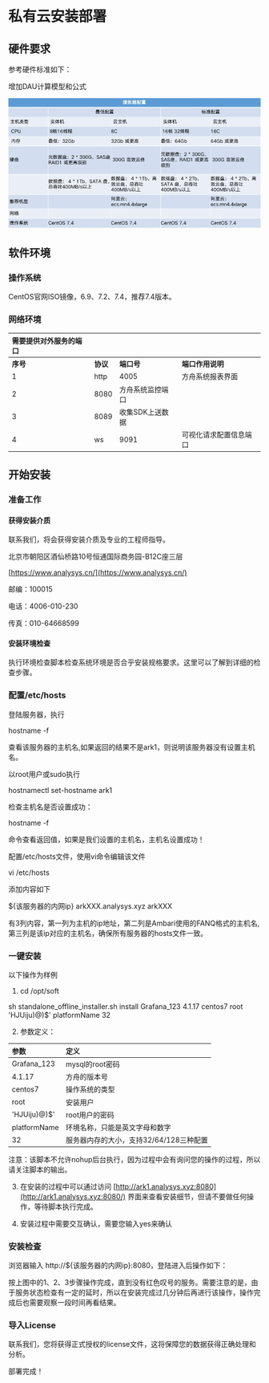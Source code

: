 # 私有云安装部署

## **硬件要求**

参考硬件标准如下：

增加DAU计算模型和公式

![ ](../../.gitbook/assets/wx20190531-150118%20%281%29.png)

## **软件环境**

### **操作系统**

CentOS官网ISO镜像，6.9、7.2、7.4，推荐7.4版本。

### **网络环境**

| 需要提供对外服务的端口 |  |  |  |
| :--- | :--- | :--- | :--- |
| **序号** | **协议** | **端口号** | **端口作用说明** |
| 1 | http | 4005 | 方舟系统报表界面 |
| 2 | 8080 | 方舟系统监控端口 |  |
| 3 | 8089 | 收集SDK上送数据 |  |
| 4 | ws | 9091 | 可视化请求配置信息端口 |

## **开始安装**

### **准备工作**

#### 获得安装介质

联系我们，将会获得安装介质及专业的工程师指导。

北京市朝阳区酒仙桥路10号恒通国际商务园-B12C座三层

[https://www.analysys.cn/](https://www.analysys.cn/)

邮编：100015

电话：4006-010-230

传真：010-64668599

#### 安装环境检查

执行环境检查脚本检查系统环境是否合乎安装规格要求。这里可以了解到详细的检查步骤。

### **配置/etc/hosts**

登陆服务器，执行

hostname -f

查看该服务器的主机名,如果返回的结果不是ark1，则说明该服务器没有设置主机名。

以root用户或sudo执行

hostnamectl set-hostname ark1

检查主机名是否设置成功：

hostname -f

命令查看返回值，如果是我们设置的主机名，主机名设置成功！

配置/etc/hosts文件，使用vi命令编辑该文件

vi /etc/hosts

添加内容如下

${该服务器的内网ip} arkXXX.analysys.xyz arkXXX

有3列内容，第一列为主机的ip地址，第二列是Ambari使用的FANQ格式的主机名,第三列是该ip对应的主机名，确保所有服务器的hosts文件一致。

### **一键安装**

以下操作为样例

1. cd /opt/soft

sh standalone\_offline\_installer.sh install Grafana\_123 4.1.17 centos7 root 'HJUiju\)@\)$' platformName  32

2. 参数定义：

| **参数** | **定义** |
| :--- | :--- |
| Grafana\_123 | mysql的root密码 |
| 4.1.17 | 方舟的版本号 |
| centos7 | 操作系统的类型 |
| root | 安装用户 |
| 'HJUiju\)@\)$' | root用户的密码 |
| platformName | 环境名称，只能是英文字母和数字 |
| 32 | 服务器内存的大小，支持32/64/128三种配置 |

注意：该脚本不允许nohup后台执行，因为过程中会有询问您的操作的过程，所以请关注脚本的输出。

3. 在安装的过程中可以通过访问 [http://ark1.analysys.xyz:8080](http://ark1.analysys.xyz:8080/) 界面来查看安装细节，但请不要做任何操作，等待脚本执行完成。

4. 安装过程中需要交互确认，需要您输入yes来确认

### **安装检查**

浏览器输入 http://${该服务器的内网ip}:8080，登陆进入后操作如下： 

按上图中的1、2、3步骤操作完成，直到没有红色叹号的服务。需要注意的是，由于服务状态检查有一定的延时，所以在安装完成过几分钟后再进行该操作，操作完成后也需要观察一段时间再看结果。

### **导入License**

联系我们，您将获得正式授权的license文件，这将保障您的数据获得正确处理和分析。 

部署完成！

